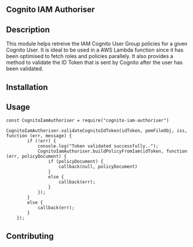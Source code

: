 ## Cognito IAM Authoriser

## Description

This module helps retreive the IAM Cognito User Group policies for a given Cognito User. It is ideal to be used in a AWS Lambda function since it has been optimised to fetch roles and policies parallely. It also provides a method to validate the ID Token that is sent by Cognito after the user has been validated.

## Installation

## Usage

```
const CognitoIamAuthoriser = require("cognito-iam-authoriser")

CognitoIamAuthoriser.validateCognitoIdToken(idToken, pemFileObj, iss, function (err, message) {
        if (!err) {
            console.log("Token validated successfully..");
            CognitoIamAuthoriser.buildPolicyFromIam(idToken, function (err, policyDocument) {
                if (policyDocument) {
                    callback(null, policyDocument)
                }
                else {
                    callback(err);
                }
            });
        }
        else {
            callback(err);
        }
    });
```

## Contributing